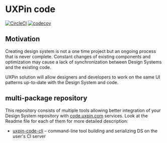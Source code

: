 # UXPin code

[![CircleCI](https://circleci.com/gh/UXPin/uxpin-code-tools/tree/master.svg?style=svg&circle-token=3be428149d85d471f8a2661cc39d764a12df725f)](https://circleci.com/gh/UXPin/uxpin-code-tools/tree/master)
[![codecov](https://codecov.io/gh/UXPin/uxpin-code-tools/branch/%2310270-build-console-tool/graph/badge.svg?token=oCSlKMhJDN)](https://codecov.io/gh/UXPin/uxpin-code-tools)

## Motivation

Creating design system is not a one time project but an ongoing process that is never complete. Constant changes of existing components and optimization may cause a lack of synchronization between Design Systems and the existing code. 

UXPin solution will allow designers and developers to work on the same UI patterns up-to-date with the Design System and code.

## multi-package repository

This repository consists of multiple tools allowing better integration of your Design System repository with [code.uxpin.com](http://code.uxpin.com) services. Look at the Readme file for each of them for more detailed description:
* [uxpin-code-cli](packages/uxpin-code-cli/Readme.md) – command-line tool building and serializing DS on the user's CI server